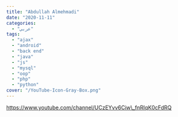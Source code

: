 ```yaml
---
title: "Abdullah Almehmadi"
date: "2020-11-11"
categories:
  - "عربي"
tags:
  - "ajax"
  - "android"
  - "back end"
  - "java"
  - "js"
  - "mysql"
  - "oop"
  - "php"
  - "python"
cover: "/YouTube-Icon-Gray-Box.png"
---
```


https://www.youtube.com/channel/UCzEYvv6Ciw\_fnRIqK0cFdRQ
